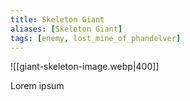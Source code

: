 ```yaml
---
title: Skeleton Giant
aliases: [Skeleton Giant]
tags: [enemy, lost_mine_of_phandelver]
---
```

![[giant-skeleton-image.webp|400]]

Lorem ipsum
